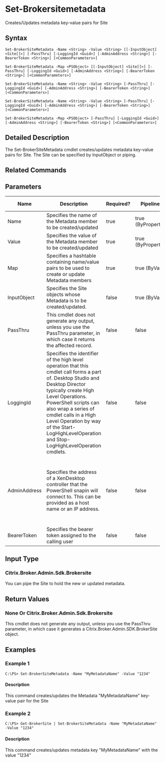 ﻿
# Set-Brokersitemetadata
Creates/Updates metadata key-value pairs for Site
## Syntax
```
Set-BrokerSiteMetadata -Name <String> -Value <String> [[-InputObject] <Site[]>] [-PassThru] [-LoggingId <Guid>] [-AdminAddress <String>] [-BearerToken <String>] [<CommonParameters>]

Set-BrokerSiteMetadata -Map <PSObject> [[-InputObject] <Site[]>] [-PassThru] [-LoggingId <Guid>] [-AdminAddress <String>] [-BearerToken <String>] [<CommonParameters>]

Set-BrokerSiteMetadata -Name <String> -Value <String> [-PassThru] [-LoggingId <Guid>] [-AdminAddress <String>] [-BearerToken <String>] [<CommonParameters>]

Set-BrokerSiteMetadata -Name <String> -Value <String> [-PassThru] [-LoggingId <Guid>] [-AdminAddress <String>] [-BearerToken <String>] [<CommonParameters>]

Set-BrokerSiteMetadata -Map <PSObject> [-PassThru] [-LoggingId <Guid>] [-AdminAddress <String>] [-BearerToken <String>] [<CommonParameters>]
```
## Detailed Description
The Set-BrokerSiteMetadata cmdlet creates/updates metadata key-value pairs for Site. The Site can be specified by InputObject or piping.


## Related Commands

## Parameters
| Name   | Description | Required? | Pipeline Input | Default Value |
| --- | --- | --- | --- | --- |
| Name | Specifies the name of the Metadata member to be created/updated | true | true (ByPropertyName) |  |
| Value | Specifies the value of the Metadata member to be created/updated | true | true (ByPropertyName) |  |
| Map | Specifies a hashtable containing name/value pairs to be used to create or update Metadata members | true | true (ByValue) |  |
| InputObject | Specifies the Site objects whose Metadata is to be created/updated. | false | true (ByValue) |  |
| PassThru | This cmdlet does not generate any output, unless you use the PassThru parameter, in which case it returns the affected record. | false | false | False |
| LoggingId | Specifies the identifier of the high level operation that this cmdlet call forms a part of. Desktop Studio and Desktop Director typically create High Level Operations. PowerShell scripts can also wrap a series of cmdlet calls in a High Level Operation by way of the Start-LogHighLevelOperation and Stop-LogHighLevelOperation cmdlets. | false | false |  |
| AdminAddress | Specifies the address of a XenDesktop controller that the PowerShell snapin will connect to. This can be provided as a host name or an IP address. | false | false | Localhost. Once a value is provided by any cmdlet, this value will become the default. |
| BearerToken | Specifies the bearer token assigned to the calling user | false | false |  |

## Input Type

### Citrix.Broker.Admin.Sdk.Brokersite
You can pipe the Site to hold the new or updated metadata.
## Return Values

### None Or Citrix.Broker.Admin.Sdk.Brokersite
This cmdlet does not generate any output, unless you use the PassThru parameter, in which case it generates a Citrix.Broker.Admin.SDK.BrokerSite object.
## Examples

### Example 1
```
C:\PS> Set-BrokerSiteMetadata -Name "MyMetadataName" -Value "1234"
```
#### Description
This command creates/updates the Metadata "MyMetadataName" key-value pair for the Site
### Example 2
```
C:\PS> Get-BrokerSite | Set-BrokerSiteMetadata -Name "MyMetadataName" -Value "1234"
```
#### Description
This command creates/updates metadata key "MyMetadataName" with the value "1234"
